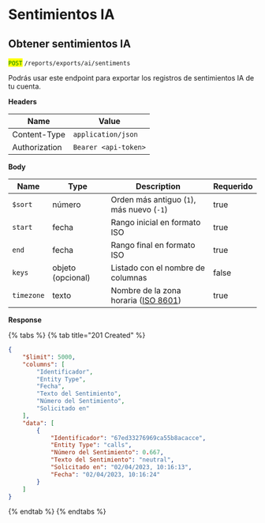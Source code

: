 # Sentimientos IA

## Obtener sentimientos IA

<mark style="color:green;">`POST`</mark> `/reports/exports/ai/sentiments`

Podrás usar este endpoint para exportar los registros de sentimientos IA de tu cuenta.

**Headers**

| Name          | Value                |
| ------------- | -------------------- |
| Content-Type  | `application/json`   |
| Authorization | `Bearer <api-token>` |

**Body**

<table><thead><tr><th>Name</th><th>Type</th><th>Description</th><th data-type="checkbox">Requerido</th></tr></thead><tbody><tr><td><code>$sort</code></td><td>número</td><td>Orden más antiguo (<code>1</code>), más nuevo (<code>-1</code>)</td><td>true</td></tr><tr><td><code>start</code></td><td>fecha</td><td>Rango inicial en formato ISO</td><td>true</td></tr><tr><td><code>end</code></td><td>fecha</td><td>Rango final en formato ISO</td><td>true</td></tr><tr><td><code>keys</code> </td><td>objeto (opcional)</td><td>Listado con el nombre de columnas</td><td>false</td></tr><tr><td><code>timezone</code></td><td>texto</td><td>Nombre de la zona horaria (<a href="https://en.wikipedia.org/wiki/ISO_8601">ISO 8601</a>)</td><td>true</td></tr></tbody></table>

**Response**

{% tabs %}
{% tab title="201 Created" %}
```json
{
    "$limit": 5000,
    "columns": [
        "Identificador",
        "Entity Type",
        "Fecha",
        "Texto del Sentimiento",
        "Número del Sentimiento",
        "Solicitado en"
    ],
    "data": [
        {
            "Identificador": "67ed33276969ca55b8acacce",
            "Entity Type": "calls",
            "Número del Sentimiento": 0.667,
            "Texto del Sentimiento": "neutral",
            "Solicitado en": "02/04/2023, 10:16:13",
            "Fecha": "02/04/2023, 10:16:24"
        }
    ]
}
```
{% endtab %}
{% endtabs %}
